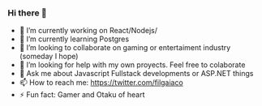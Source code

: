 ### Hi there 👋

- 🔭 I’m currently working on React/Nodejs/
- 🌱 I’m currently learning Postgres
- 👯 I’m looking to collaborate on gaming or entertaiment industry (someday I hope)
- 🤔 I’m looking for help with my own proyects. Feel free to colaborate 
- 💬 Ask me about Javascript Fullstack developments or ASP.NET things
- 📫 How to reach me: https://twitter.com/filgaiaco
- ⚡ Fun fact: Gamer and Otaku of heart

<!--
**filgaia/filgaia** is a ✨ _special_ ✨ repository because its `README.md` (this file) appears on your GitHub profile.
-->
